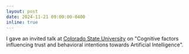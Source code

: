 ```yaml
---
layout: post
date: 2024-11-21 09:00:00-0400
inline: true
---
```


I gave an invited talk at [Colorado State University](https://www.colostate.edu/) on "Cognitive factors influencing trust and behavioral intentions towards Artificial Intelligence".
